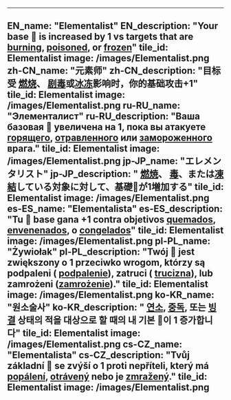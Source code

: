 ---

EN_name: "Elementalist"
EN_description: "Your base 🔸 is increased by 1 vs targets that are  <u>burning</u>,  <u>poisoned</u>, or <u>frozen</u>"
tile_id: Elementalist
image: /images/Elementalist.png
zh-CN_name: "元素师"
zh-CN_description: "目标受 <u>燃烧</u>、 <u>剧毒</u>或<u>冰冻</u>影响时，你的基础攻击+1"
tile_id: Elementalist
image: /images/Elementalist.png
ru-RU_name: "Элементалист"
ru-RU_description: "Ваша базовая 🔸 увеличена на 1, пока вы атакуете  <u>горящего</u>,  <u>отравленного</u> или <u>замороженного</u> врага."
tile_id: Elementalist
image: /images/Elementalist.png
jp-JP_name: "エレメンタリスト"
jp-JP_description: " <u>燃焼</u>、 <u>毒</u>、または<u>凍結</u>している対象に対して、基礎🔸が1増加する"
tile_id: Elementalist
image: /images/Elementalist.png
es-ES_name: "Elementalista"
es-ES_description: "Tu 🔸 base gana +1 contra objetivos  <u>quemados</u>,  <u>envenenados</u>, o <u>congelados</u>"
tile_id: Elementalist
image: /images/Elementalist.png
pl-PL_name: "Żywiołak"
pl-PL_description: "Twój 🔸 jest zwiększony o 1 przeciwko wrogom, którzy są podpaleni ( <u>podpalenie</u>), zatruci ( <u>trucizna</u>), lub zamrożeni (<u>zamrożenie</u>)."
tile_id: Elementalist
image: /images/Elementalist.png
ko-KR_name: "원소술사"
ko-KR_description: " <u>연소</u>,  <u>중독</u>, 또는 <u>빙결</u> 상태의 적을 대상으로 할 때의 내 기본 🔸이 1 증가합니다"
tile_id: Elementalist
image: /images/Elementalist.png
cs-CZ_name: "Elementalista"
cs-CZ_description: "Tvůj základní 🔸 se zvýší o 1 proti nepříteli, který má  <u>popálení</u>,  <u>otrávený</u> nebo je <u>zmražený</u>."
tile_id: Elementalist
image: /images/Elementalist.png
---